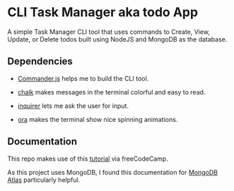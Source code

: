 # CLI Task Manager aka todo App
A simple Task Manager CLI tool that uses commands to Create, View, Update, or Delete todos built using NodeJS and MongoDB as the database.

## Dependencies
* [Commander.js](https://www.npmjs.com/package/commander) helps me to build the CLI tool.

* [chalk](https://www.npmjs.com/package/chalk) makes messages in the terminal colorful and easy to read.

* [inquirer](https://www.npmjs.com/package/inquirer) lets me ask the user for input.

* [ora](https://www.npmjs.com/package/ora) makes the terminal show nice spinning animations.

## Documentation

This repo makes use of this [tutorial](https://www.freecodecamp.org/news/nodejs-tutorial-build-a-task-manager-cli-tool/) via freeCodeCamp.

As this project uses MongoDB, I found this documentation for [MongoDB Atlas](https://www.freecodecamp.org/news/get-started-with-mongodb-atlas/) particularly helpful.